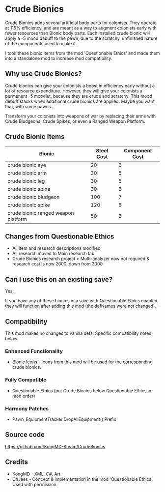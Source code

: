 # Crude Bionics
Crude Bionics adds several artificial body parts for colonists. They operate at 115% efficiency, and are meant as a way to augment colonists early with fewer resources than Bionic body parts. Each installed crude bionic will apply a -5 mood debuff to the pawn, due to the scratchy, unfinished nature of the components used to make it.

I took these bionic items from the mod 'Questionable Ethics' and made them into a standalone mod to increase mod compatibility.

## Why use Crude Bionics?
Crude bionics can give your colonists a boost in efficiency early without a lot of resource expenditure. However, they will give your colonists a permanent -5 moodlet, because they are crude and scratchy. This mood debuff stacks when additional crude bionics are applied. Maybe you want that, with some pawns...

Transform your colonists into weapons of war by replacing their arms with Crude Bludgeons, Crude Spikes, or even a Ranged Weapon Platform.

## Crude Bionic Items
Bionic | Steel Cost | Component Cost
--- | --- | ---
crude bionic eye | 20 | 6
crude bionic arm | 30 | 5
crude bionic leg | 30 | 5
crude bionic spine | 30 | 6
crude bionic bludgeon | 100 | 7
crude bionic spike | 120 | 8
crude bionic ranged weapon platform | 50 | 6

## Changes from Questionable Ethics
* All item and research descriptions modified
* All research moved to Main research tab
* Crude Bionics research project > Multi-analyzer now not required & research cost is now 2000, down from 3000

## Can I use this on an existing save?
Yes. 

If you have any of these bionics in a save with Questionable Ethics enabled, they will function after adding this mod (the defNames were not changed).

## Compatibility
This mod makes no changes to vanilla defs. Specific compatibility notes below:

### Enhanced Functionality
* Bionic Icons - Icons from this mod will be used for the corresponding crude bionics.

### Fully Compatible
* Questionable Ethics (put Crude Bionics below Questionable Ethics in mod order)

### Harmony Patches
* Pawn_EquipmentTracker.DropAllEquipment() Prefix

## Source code
https://github.com/KongMD-Steam/CrudeBionics

## Credits
* KongMD - XML, C#, Art
* ChJees - Concept & implementation in the mod 'Questionable Ethics'. Used with permission.